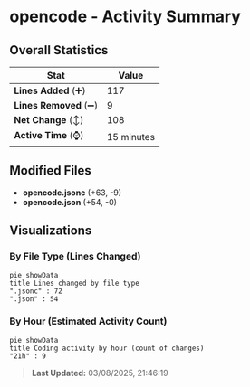 # opencode - Activity Summary 

## Overall Statistics

| Stat                   | Value                                                             |
| ---------------------- | ----------------------------------------------------------------- |
| **Lines Added** (➕)   | 117                                          |
| **Lines Removed** (➖) | 9                                        |
| **Net Change** (↕)    | 108                |
| **Active Time** (⌚)   | 15 minutes |


## Modified Files
- **opencode.jsonc** (+63, -9)
- **opencode.json** (+54, -0)

## Visualizations

### By File Type (Lines Changed)

```mermaid
pie showData
title Lines changed by file type
".jsonc" : 72
".json" : 54
```

### By Hour (Estimated Activity Count)

```mermaid
pie showData
title Coding activity by hour (count of changes)
"21h" : 9
```


> **Last Updated:** 03/08/2025, 21:46:19
